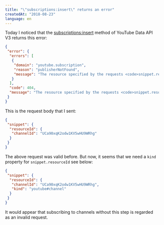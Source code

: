 ```yaml
---
title: "\"subscriptions:insert\" returns an error"
createdAt: "2018-08-23"
language: en
---
```


Today I noticed that the [subscriptions:insert](https://developers.google.com/youtube/v3/docs/subscriptions/insert) method of YouTube Data API V3 returns this error:

```json
{
 "error": {
  "errors": [
   {
    "domain": "youtube.subscription",
    "reason": "publisherNotFound",
    "message": "The resource specified by the requests <code>snippet.resourceId</code> property cannot be found."
   }
  ],
  "code": 404,
  "message": "The resource specified by the requests <code>snippet.resourceId</code> property cannot be found."
 }
}
```

This is the request body that I sent:

```json
{
 "snippet": {
  "resourceId": {
   "channelId": "UCa90xqK2odw1KV5wHU9WRhg"
  }
 }
}
```

The above request was valid before. But now, it seems that we need a `kind`
property for `snippet.resourceId` see below:

```json
{
 "snippet": {
  "resourceId": {
   "channelId": "UCa90xqK2odw1KV5wHU9WRhg",
   "kind": "youtube#channel"
  }
 }
}
```

It would appear that subscribing to channels without this step
is regarded as an invalid request.
